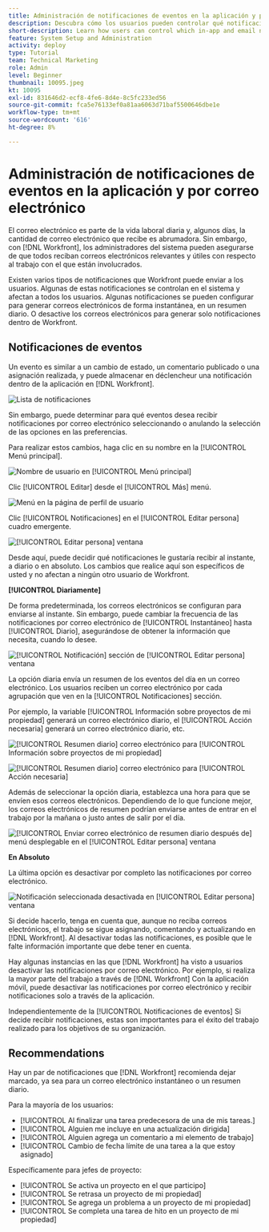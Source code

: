 ```yaml
---
title: Administración de notificaciones de eventos en la aplicación y por correo electrónico
description: Descubra cómo los usuarios pueden controlar qué notificaciones en la aplicación y por correo electrónico reciben para obtener correos electrónicos relevantes y útiles con respecto a su trabajo.
short-description: Learn how users can control which in-app and email notifications they receive.
feature: System Setup and Administration
activity: deploy
type: Tutorial
team: Technical Marketing
role: Admin
level: Beginner
thumbnail: 10095.jpeg
kt: 10095
exl-id: 831646d2-ecf8-4fe6-8d4e-8c5fc233ed56
source-git-commit: fca5e76133ef0a81aa6063d71baf5500646dbe1e
workflow-type: tm+mt
source-wordcount: '616'
ht-degree: 8%

---
```


# Administración de notificaciones de eventos en la aplicación y por correo electrónico

El correo electrónico es parte de la vida laboral diaria y, algunos días, la cantidad de correo electrónico que recibe es abrumadora. Sin embargo, con [!DNL Workfront], los administradores del sistema pueden asegurarse de que todos reciban correos electrónicos relevantes y útiles con respecto al trabajo con el que están involucrados.

Existen varios tipos de notificaciones que Workfront puede enviar a los usuarios. Algunas de estas notificaciones se controlan en el sistema y afectan a todos los usuarios. Algunas notificaciones se pueden configurar para generar correos electrónicos de forma instantánea, en un resumen diario. O desactive los correos electrónicos para generar solo notificaciones dentro de Workfront.

## Notificaciones de eventos

Un evento es similar a un cambio de estado, un comentario publicado o una asignación realizada, y puede almacenar en déclencheur una notificación dentro de la aplicación en [!DNL Workfront].

![Lista de notificaciones](assets/admin-fund-user-notifications-01.png)

Sin embargo, puede determinar para qué eventos desea recibir notificaciones por correo electrónico seleccionando o anulando la selección de las opciones en las preferencias.

Para realizar estos cambios, haga clic en su nombre en la [!UICONTROL Menú principal].

![Nombre de usuario en [!UICONTROL Menú principal]](assets/admin-fund-user-notifications-02.png)

Clic [!UICONTROL Editar] desde el [!UICONTROL Más] menú.

![Menú en la página de perfil de usuario](assets/admin-fund-user-notifications-03.png)

Clic [!UICONTROL Notificaciones] en el [!UICONTROL Editar persona] cuadro emergente.

![[!UICONTROL Editar persona] ventana](assets/admin-fund-user-notifications-04.png)

Desde aquí, puede decidir qué notificaciones le gustaría recibir al instante, a diario o en absoluto. Los cambios que realice aquí son específicos de usted y no afectan a ningún otro usuario de Workfront.

**[!UICONTROL Diariamente]**

De forma predeterminada, los correos electrónicos se configuran para enviarse al instante. Sin embargo, puede cambiar la frecuencia de las notificaciones por correo electrónico de [!UICONTROL Instantáneo] hasta [!UICONTROL Diario], asegurándose de obtener la información que necesita, cuando lo desee.

![[!UICONTROL Notificación] sección de [!UICONTROL Editar persona] ventana](assets/admin-fund-user-notifications-05.png)

La opción diaria envía un resumen de los eventos del día en un correo electrónico. Los usuarios reciben un correo electrónico por cada agrupación que ven en la [!UICONTROL Notificaciones] sección.

Por ejemplo, la variable [!UICONTROL Información sobre proyectos de mi propiedad] generará un correo electrónico diario, el [!UICONTROL Acción necesaria] generará un correo electrónico diario, etc.

![[!UICONTROL Resumen diario] correo electrónico para [!UICONTROL Información sobre proyectos de mi propiedad]](assets/admin-fund-user-notifications-06.png)

![[!UICONTROL Resumen diario] correo electrónico para [!UICONTROL Acción necesaria]](assets/admin-fund-user-notifications-07.png)

Además de seleccionar la opción diaria, establezca una hora para que se envíen esos correos electrónicos. Dependiendo de lo que funcione mejor, los correos electrónicos de resumen podrían enviarse antes de entrar en el trabajo por la mañana o justo antes de salir por el día.

![[!UICONTROL Enviar correo electrónico de resumen diario después de] menú desplegable en el [!UICONTROL Editar persona] ventana](assets/admin-fund-user-notifications-08.png)

**En Absoluto**

La última opción es desactivar por completo las notificaciones por correo electrónico.

![Notificación seleccionada desactivada en [!UICONTROL Editar persona] ventana](assets/admin-fund-user-notifications-09.png)

Si decide hacerlo, tenga en cuenta que, aunque no reciba correos electrónicos, el trabajo se sigue asignando, comentando y actualizando en [!DNL Workfront]. Al desactivar todas las notificaciones, es posible que le falte información importante que debe tener en cuenta.

Hay algunas instancias en las que [!DNL Workfront] ha visto a usuarios desactivar las notificaciones por correo electrónico. Por ejemplo, si realiza la mayor parte del trabajo a través de [!DNL Workfront] Con la aplicación móvil, puede desactivar las notificaciones por correo electrónico y recibir notificaciones solo a través de la aplicación.

Independientemente de la [!UICONTROL Notificaciones de eventos] Si decide recibir notificaciones, estas son importantes para el éxito del trabajo realizado para los objetivos de su organización.


## Recommendations

Hay un par de notificaciones que [!DNL Workfront] recomienda dejar marcado, ya sea para un correo electrónico instantáneo o un resumen diario.

Para la mayoría de los usuarios:

* [!UICONTROL Al finalizar una tarea predecesora de una de mis tareas.]
* [!UICONTROL Alguien me incluye en una actualización dirigida]
* [!UICONTROL Alguien agrega un comentario a mi elemento de trabajo]
* [!UICONTROL Cambio de fecha límite de una tarea a la que estoy asignado]


Específicamente para jefes de proyecto:

* [!UICONTROL Se activa un proyecto en el que participo]
* [!UICONTROL Se retrasa un proyecto de mi propiedad]
* [!UICONTROL Se agrega un problema a un proyecto de mi propiedad]
* [!UICONTROL Se completa una tarea de hito en un proyecto de mi propiedad]


<!---
learn more URLs
Email notifications
guide: manage your notifications
--->
